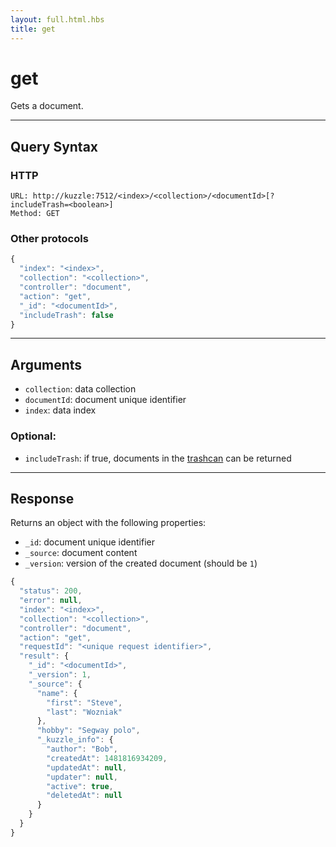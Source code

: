 ```yaml
---
layout: full.html.hbs
title: get
---
```


# get

<SinceBadge version="1.0.0" />

Gets a document.

---

## Query Syntax

### HTTP

```http
URL: http://kuzzle:7512/<index>/<collection>/<documentId>[?includeTrash=<boolean>]
Method: GET
```

### Other protocols

```js
{
  "index": "<index>",
  "collection": "<collection>",
  "controller": "document",
  "action": "get",
  "_id": "<documentId>",
  "includeTrash": false
}
```

---

## Arguments

- `collection`: data collection
- `documentId`: document unique identifier
- `index`: data index

### Optional:

- `includeTrash`: if true, documents in the [trashcan](/core/1/guide/guides/essentials/document-metadata/) can be returned

---

## Response

Returns an object with the following properties:

- `_id`: document unique identifier
- `_source`: document content
- `_version`: version of the created document (should be `1`)

```javascript
{
  "status": 200,
  "error": null,
  "index": "<index>",
  "collection": "<collection>",
  "controller": "document",
  "action": "get",
  "requestId": "<unique request identifier>",
  "result": {
    "_id": "<documentId>",
    "_version": 1,
    "_source": {
      "name": {
        "first": "Steve",
        "last": "Wozniak"
      },
      "hobby": "Segway polo",
      "_kuzzle_info": {
        "author": "Bob",
        "createdAt": 1481816934209,
        "updatedAt": null,
        "updater": null,
        "active": true,
        "deletedAt": null
      }
    }
  }
}
```
